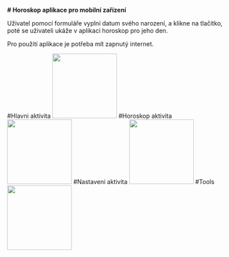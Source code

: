 **# Horoskop aplikace pro mobilní zařízení**

Uživatel pomocí formuláře vyplní datum svého narození, a klikne na tlačítko, poté se uživateli ukáže v aplikaci horoskop pro jeho den. 

Pro použití aplikace je potřeba mít zapnutý internet.


#Hlavni aktivita
<img src="https://i.imgur.com/eEEQo0L.png" width="150">
#Horoskop aktivita
<img src="https://i.imgur.com/aK7Am2j.png" width="150">
#Nastaveni aktivita
<img src="https://i.imgur.com/m1Lcf5M.png" width="150">
#Tools
<img src="https://i.imgur.com/dIT4lQv.png" width="150">

